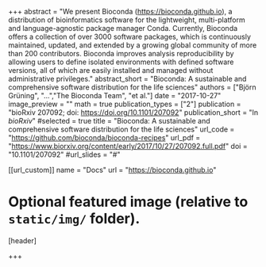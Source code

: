 +++
abstract = "We present Bioconda (https://bioconda.github.io), a distribution of bioinformatics software for the lightweight, multi-platform and language-agnostic package manager Conda. Currently, Bioconda offers a collection of over 3000 software packages, which is continuously maintained, updated, and extended by a growing global community of more than 200 contributors. Bioconda improves analysis reproducibility by allowing users to define isolated environments with defined software versions, all of which are easily installed and managed without administrative privileges."
abstract_short = "Bioconda: A sustainable and comprehensive software distribution for the life sciences"
authors = ["Björn Grüning", "...","The Bioconda Team", "et al."]
date = "2017-10-27"
image_preview = ""
math = true
publication_types = ["2"]
publication = "bioRxiv 207092; doi: https://doi.org/10.1101/207092"
publication_short = "In *bioRxiv*"
#selected = true
title = "Bioconda: A sustainable and comprehensive software distribution for the life sciences"
url_code = "https://github.com/bioconda/bioconda-recipes"
url_pdf = "https://www.biorxiv.org/content/early/2017/10/27/207092.full.pdf"
doi = "10.1101/207092"
#url_slides = "#"

[[url_custom]]
name = "Docs"
url = "https://bioconda.github.io"

# Optional featured image (relative to `static/img/` folder).
[header]


+++